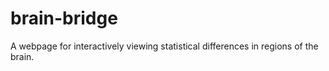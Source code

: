 # brain-bridge
A webpage for interactively viewing statistical differences in regions of the brain. 
